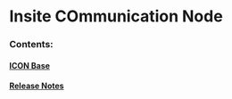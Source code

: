# Insite COmmunication Node

### Contents:
#### [ICON Base](ICON_Base.md)  

#### [Release Notes](release_notes/ICON.release_notes.md)
